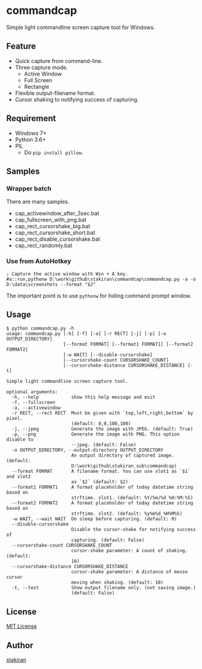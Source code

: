 # commandcap
Simple light commandline screen capture tool for Windows.

## Feature
- Quick capture from command-line.
- Three capture mode.
  - Active Window
  - Full Screen
  - Rectangle
- Flexible output-filename format.
- Cursor shaking to notifying success of capturing.

## Requirement
- Windows 7+
- Python 3.6+
- PIL
  - Do `pip install pillow`.

## Samples

### Wrapper batch
There are many samples.

- cap_activewindow_after_3sec.bat
- cap_fullscreen_with_png.bat
- cap_rect_cursorshake_big.bat
- cap_rect_cursorshake_short.bat
- cap_rect_disable_cursorshake.bat
- cap_rect_randomly.bat

### Use from AutoHotkey

```ahk
; Capture the active window with Win + A key.
#a::run,pythonw D:\work\github\stakiran\commandcap\commandcap.py -a -o D:\data\screenshots --format "$2"
```

The important point is to use `pythonw` for hiding command prompt window.

## Usage

```
$ python commandcap.py -h
usage: commandcap.py [-h] [-f] [-a] [-r RECT] [-j] [-p] [-o OUTPUT_DIRECTORY]
                     [--format FORMAT] [--format1 FORMAT1] [--format2 FORMAT2]
                     [-w WAIT] [--disable-cursorshake]
                     [--cursorshake-count CURSORSHAKE_COUNT]
                     [--cursorshake-distance CURSORSHAKE_DISTANCE] [-t]

Simple light commandline screen capture tool.

optional arguments:
  -h, --help            show this help message and exit
  -f, --fullscreen
  -a, --activewindow
  -r RECT, --rect RECT  Must be given with `top,left,right,bottom` by pixel.
                        (default: 0,0,100,100)
  -j, --jpeg            Generate the image with JPEG. (default: True)
  -p, --png             Generate the image with PNG. This option disable to
                        --jpeg. (default: False)
  -o OUTPUT_DIRECTORY, --output-directory OUTPUT_DIRECTORY
                        An output directory of captured image. (default:
                        D:\work\github\stakiran_sub\commandcap)
  --format FORMAT       A filename format. You can use slot1 as `$1` and slot2
                        as `$2` (default: $2)
  --format1 FORMAT1     A format placeholder of today datetime string based on
                        strftime. slot1. (default: %Y/%m/%d %H:%M:%S)
  --format2 FORMAT2     A format placeholder of today datetime string based on
                        strftime. slot2. (default: %y%m%d_%H%M%S)
  -w WAIT, --wait WAIT  Do sleep before capturing. (default: 0)
  --disable-cursorshake
                        Disable the cursor-shake for notifying success of
                        capturing. (default: False)
  --cursorshake-count CURSORSHAKE_COUNT
                        cursor-shake parameter: A count of shaking. (default:
                        10)
  --cursorshake-distance CURSORSHAKE_DISTANCE
                        cursor-shake parameter: A distance of mouse cursor
                        moving when shaking. (default: 10)
  -t, --test            Show output filename only. (not saving image.)
                        (default: False)
```

## License
[MIT License](LICENSE)

## Author
[stakiran](https://github.com/stakiran)
